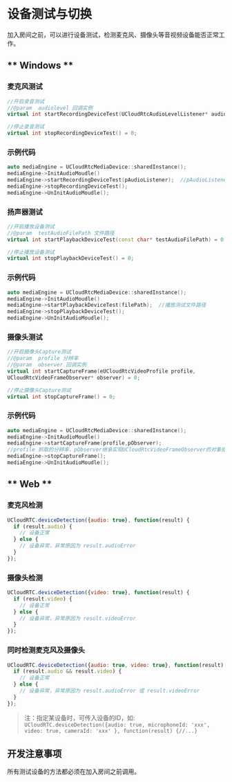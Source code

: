 # 设备测试与切换

加入房间之前，可以进行设备测试，检测麦克风、摄像头等音视频设备能否正常工作。    


<!-- tabs:start -->



## ** Windows **

### 麦克风测试

```cpp
//开启录音测试
//@param  audiolevel 回调实例
virtual int startRecordingDeviceTest(UCloudRtcAudioLevelListener* audiolevel) = 0;

//停止录音测试
virtual int stopRecordingDeviceTest() = 0;

```

### 示例代码

```cpp
auto mediaEngine = UCloudRtcMediaDevice::sharedInstance();
mediaEngine->InitAudioMoudle()
mediaEngine->startRecordingDeviceTest(pAudioListener);  //pAudioListener 继承实现UCloudRtcAudioLevelListener对象的指针
mediaEngine->stopRecordingDeviceTest();
mediaEngine->UnInitAudioMoudle();

```
### 扬声器测试

```cpp
//开启播放设备测试
//@param  testAudioFilePath 文件路径
virtual int startPlaybackDeviceTest(const char* testAudioFilePath) = 0;

//停止播放设备测试
virtual int stopPlaybackDeviceTest() = 0;

```

### 示例代码

```cpp
auto mediaEngine = UCloudRtcMediaDevice::sharedInstance();
mediaEngine->InitAudioMoudle()
mediaEngine->startPlaybackDeviceTest(filePath);  //播放测试文件路径
mediaEngine->stopPlaybackDeviceTest();
mediaEngine->UnInitAudioMoudle();

```

### 摄像头测试

```cpp
//开启摄像头Capture测试
//@param  profile 分辨率
//@param  observer 回调实例
virtual int startCaptureFrame(eUCloudRtcVideoProfile profile,
UCloudRtcVideoFrameObserver* observer) = 0;

//停止摄像头Capture测试
virtual int stopCaptureFrame() = 0;

```

### 示例代码

```cpp
auto mediaEngine = UCloudRtcMediaDevice::sharedInstance();
mediaEngine->InitAudioMoudle()
mediaEngine->startCaptureFrame(profile,pObserver);  
//profile 抓取的分辨率，pObserver继承实现UCloudRtcVideoFrameObserver的对象指针
mediaEngine->stopCaptureFrame();
mediaEngine->UnInitAudioMoudle();

```

## ** Web **

### 麦克风检测

```js
UCloudRTC.deviceDetection({audio: true}, function(result) {
  if (result.audio) {
    // 设备正常
  } else {
    // 设备异常，异常原因为 result.audioError
  }
});
```

### 摄像头检测

```js
UCloudRTC.deviceDetection({video: true}, function(result) {
  if (result.video) {
    // 设备正常
  } else {
    // 设备异常，异常原因为 result.videoError
  }
});
```

### 同时检测麦克风及摄像头

```js
UCloudRTC.deviceDetection({audio: true, video: true}, function(result) {
  if (result.audio && result.video) {
    // 设备正常
  } else {
    // 设备异常，异常原因为 result.audioError 或 result.videoError
  }
});
```

> 注：指定某设备时，可传入设备的ID，如: `UCloudRTC.deviceDetection({audio: true, microphoneId: 'xxx', video: true, cameraId: 'xxx' }, function(result) {//...}`

<!-- tabs:end -->

## 开发注意事项

所有测试设备的方法都必须在加入房间之前调用。
